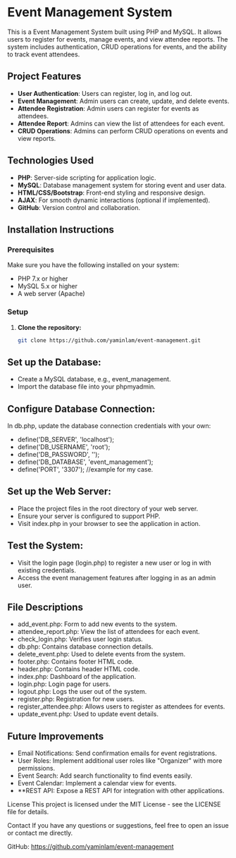 # Event Management System

This is a Event Management System built using PHP and MySQL. It allows users to register for events, manage events, and view attendee reports. The system includes authentication, CRUD operations for events, and the ability to track event attendees.

## Project Features

- **User Authentication**: Users can register, log in, and log out.
- **Event Management**: Admin users can create, update, and delete events.
- **Attendee Registration**: Admin users can register for events as attendees.
- **Attendee Report**: Admins can view the list of attendees for each event.
- **CRUD Operations**: Admins can perform CRUD operations on events and view reports.
  
## Technologies Used

- **PHP**: Server-side scripting for application logic.
- **MySQL**: Database management system for storing event and user data.
- **HTML/CSS/Bootstrap**: Front-end styling and responsive design.
- **AJAX**: For smooth dynamic interactions (optional if implemented).
- **GitHub**: Version control and collaboration.

## Installation Instructions

### Prerequisites
Make sure you have the following installed on your system:

- PHP 7.x or higher
- MySQL 5.x or higher
- A web server (Apache)
  
### Setup

1. **Clone the repository:**
   ```bash
   git clone https://github.com/yaminlam/event-management.git

## Set up the Database:

- Create a MySQL database, e.g., event_management.
- Import the database file into your phpmyadmin.

## Configure Database Connection:

In db.php, update the database connection credentials with your own:

- define('DB_SERVER', 'localhost');
- define('DB_USERNAME', 'root');
- define('DB_PASSWORD', '');
- define('DB_DATABASE', 'event_management');
- define('PORT', '3307'); //example for my case.

## Set up the Web Server:

- Place the project files in the root directory of your web server.
- Ensure your server is configured to support PHP.
- Visit index.php in your browser to see the application in action.

## Test the System:
- Visit the login page (login.php) to register a new user or log in with existing credentials.
- Access the event management features after logging in as an admin user.

## File Descriptions
- add_event.php: Form to add new events to the system.
- attendee_report.php: View the list of attendees for each event.
- check_login.php: Verifies user login status.
- db.php: Contains database connection details.
- delete_event.php: Used to delete events from the system.
- footer.php: Contains footer HTML code.
- header.php: Contains header HTML code.
- index.php: Dashboard of the application.
- login.php: Login page for users.
- logout.php: Logs the user out of the system.
- register.php: Registration for new users.
- register_attendee.php: Allows users to register as attendees for events.
- update_event.php: Used to update event details.

## Future Improvements
- Email Notifications: Send confirmation emails for event registrations.
- User Roles: Implement additional user roles like "Organizer" with more permissions.
- Event Search: Add search functionality to find events easily.
- Event Calendar: Implement a calendar view for events.
- **REST API: Expose a REST API for integration with other applications.

License
This project is licensed under the MIT License - see the LICENSE file for details.

Contact
If you have any questions or suggestions, feel free to open an issue or contact me directly.

GitHub: https://github.com/yaminlam/event-management






